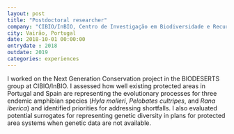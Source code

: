 ```yaml
---
layout: post
title: "Postdoctoral researcher"
company: "CIBIO/InBIO, Centro de Investigação em Biodiversidade e Recursos Genéticos da Universidade do Porto, Vairão, Portugal"
city: Vairão, Portugal
date: 2018-10-01 00:00:00
entrydate : 2018
outdate: 2019
categories: experiences
---
```


I worked on the Next Generation Conservation project in the BIODESERTS group at CIBIO/InBIO. I assessed how well existing protected areas in Portugal and Spain are representing the evolutionary processes for three endemic amphibian species (_Hyla molleri_, _Pelobates cultripes_, and _Rana iberica_) and identified priorities for addressing shortfalls. I also evaluated potential surrogates for representing genetic diversity in plans for protected area systems when genetic data are not available.
